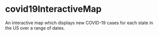 # covid19InteractiveMap
An interactive map which displays new COVID-19 cases for each state in the US over a range of dates.
